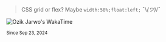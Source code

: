 > CSS grid or flex?
> Maybe `width:50%;float:left;` ¯\\_(ツ)_/¯


![Ozik Jarwo's WakaTime](https://github-readme-stats.vercel.app/api/wakatime?username=OzikPutraJarwo&layout=compact&custom_title=Ozik%20Jarwo%27s%20Stats)

<sup>Since Sep 23, 2024</sup>
